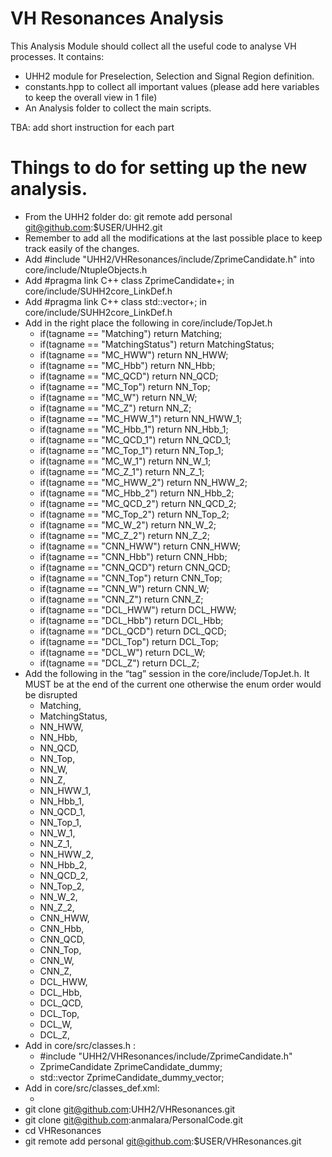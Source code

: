 # VH Resonances Analysis
This Analysis Module should collect all the useful code to analyse VH processes.
It contains:
- UHH2 module for Preselection, Selection and Signal Region definition.
- constants.hpp to collect all important values (please add here variables to keep the overall view in 1 file)
- An Analysis folder to collect the main scripts.

TBA: add short instruction for each part


# Things to do for setting up the new analysis.

- From the UHH2 folder do: git remote add personal git@github.com:$USER/UHH2.git
- Remember to add all the modifications at the last possible place to keep track easily of the changes.
- Add #include "UHH2/VHResonances/include/ZprimeCandidate.h" into core/include/NtupleObjects.h
- Add #pragma link C++ class ZprimeCandidate+; in core/include/SUHH2core_LinkDef.h
- Add #pragma link C++ class std::vector<ZprimeCandidate>+; in core/include/SUHH2core_LinkDef.h
- Add in the right place the following in core/include/TopJet.h
    - if(tagname == "Matching") return Matching;
    - if(tagname == "MatchingStatus") return MatchingStatus;
    - if(tagname == "MC_HWW") return NN_HWW;
    - if(tagname == "MC_Hbb") return NN_Hbb;
    - if(tagname == "MC_QCD") return NN_QCD;
    - if(tagname == "MC_Top") return NN_Top;
    - if(tagname == "MC_W") return NN_W;
    - if(tagname == "MC_Z") return NN_Z;
    - if(tagname == "MC_HWW_1") return NN_HWW_1;
    - if(tagname == "MC_Hbb_1") return NN_Hbb_1;
    - if(tagname == "MC_QCD_1") return NN_QCD_1;
    - if(tagname == "MC_Top_1") return NN_Top_1;
    - if(tagname == "MC_W_1") return NN_W_1;
    - if(tagname == "MC_Z_1") return NN_Z_1;
    - if(tagname == "MC_HWW_2") return NN_HWW_2;
    - if(tagname == "MC_Hbb_2") return NN_Hbb_2;
    - if(tagname == "MC_QCD_2") return NN_QCD_2;
    - if(tagname == "MC_Top_2") return NN_Top_2;
    - if(tagname == "MC_W_2") return NN_W_2;
    - if(tagname == "MC_Z_2") return NN_Z_2;
    - if(tagname == "CNN_HWW") return CNN_HWW;
    - if(tagname == "CNN_Hbb") return CNN_Hbb;
    - if(tagname == "CNN_QCD") return CNN_QCD;
    - if(tagname == "CNN_Top") return CNN_Top;
    - if(tagname == "CNN_W") return CNN_W;
    - if(tagname == "CNN_Z") return CNN_Z;
    - if(tagname == "DCL_HWW") return DCL_HWW;
    - if(tagname == "DCL_Hbb") return DCL_Hbb;
    - if(tagname == "DCL_QCD") return DCL_QCD;
    - if(tagname == "DCL_Top") return DCL_Top;
    - if(tagname == "DCL_W") return DCL_W;
    - if(tagname == "DCL_Z") return DCL_Z;
- Add the following in the “tag” session in the core/include/TopJet.h. It MUST be at the end of the current one otherwise the enum order would be disrupted 
    - Matching,
    - MatchingStatus,
    - NN_HWW,
    - NN_Hbb,
    - NN_QCD,
    - NN_Top,
    - NN_W,
    - NN_Z,
    - NN_HWW_1,
    - NN_Hbb_1,
    - NN_QCD_1,
    - NN_Top_1,
    - NN_W_1,
    - NN_Z_1,
    - NN_HWW_2,
    - NN_Hbb_2,
    - NN_QCD_2,
    - NN_Top_2,
    - NN_W_2,
    - NN_Z_2,
    - CNN_HWW,
    - CNN_Hbb,
    - CNN_QCD,
    - CNN_Top,
    - CNN_W,
    - CNN_Z,
    - DCL_HWW,
    - DCL_Hbb,
    - DCL_QCD,
    - DCL_Top,
    - DCL_W,
    - DCL_Z,
- Add in core/src/classes.h  :
    - #include "UHH2/VHResonances/include/ZprimeCandidate.h"
    - ZprimeCandidate ZprimeCandidate_dummy;
    - std::vector<ZprimeCandidate> ZprimeCandidate_dummy_vector;
- Add in core/src/classes_def.xml:
    - <class name="ZprimeCandidate"/>
- git clone git@github.com:UHH2/VHResonances.git
- git clone git@github.com:anmalara/PersonalCode.git
- cd VHResonances
- git remote add personal git@github.com:$USER/VHResonances.git
